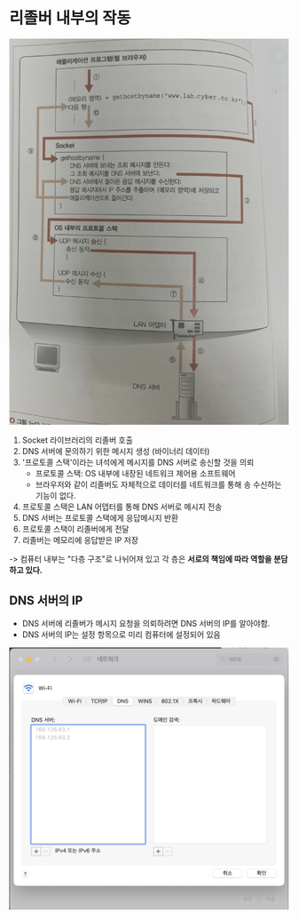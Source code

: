 # 리졸버 내부의 작동
![resolver 동작과정.png](images%2Fresolver%20%EB%8F%99%EC%9E%91%EA%B3%BC%EC%A0%95.png)

1. Socket 라이브러리의 리졸버 호출
2. DNS 서버에 문의하기 위한 메시지 생성 (바이너리 데이터)
3. '프로토콜 스택'이라는 녀석에게 메시지를 DNS 서버로 송신할 것을 의뢰
   - 프로토콜 스택: OS 내부에 내장된 네트워크 제어용 소프트웨어
   - 브라우저와 같이 리졸버도 자체적으로 데이터를 네트워크를 통해 송 수신하는 기능이 없다.
4. 프로토콜 스택은 LAN 어뎁터를 통해 DNS 서버로 메시지 전송
5. DNS 서버는 프로토콜 스택에게 응답메시지 반환
6. 프로토콜 스택이 리졸버에게 전달
7. 리졸버는 메모리에 응답받은 IP 저장

-> 컴퓨터 내부는 "다층 구조"로 나뉘어져 있고 각 층은 **서로의 책임에 따라 역할을 분담하고 있다.**

## DNS 서버의 IP
- DNS 서버에 리졸버가 메시지 요청을 의뢰하려면 DNS 서버의 IP를 알아야함.
- DNS 서버의 IP는 설정 항목으로 미리 컴퓨터에 설정되어 있음

![mac에 설정된 DNS서버 IP.png](images%2Fmac%EC%97%90%20%EC%84%A4%EC%A0%95%EB%90%9C%20DNS%EC%84%9C%EB%B2%84%20IP.png)